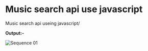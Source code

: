 # Music search api use javascript
Music search api useing javascript/

**Output:-**

![Sequence 01](https://user-images.githubusercontent.com/49429152/173724715-7e632e1c-0ad6-4972-ab19-3b64384bc812.gif)
